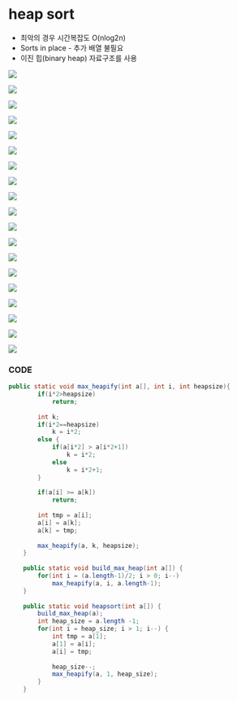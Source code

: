 # heap sort

* 최악의 경우 시간복잡도 O\(nlog2n\)
* Sorts in place - 추가 배열 불필요
* 이진 힙\(binary heap\) 자료구조를 사용

![](../.gitbook/assets/image%20%2897%29.png)

![](../.gitbook/assets/image%20%2836%29.png)

![](../.gitbook/assets/image%20%2840%29.png)



![](../.gitbook/assets/image%20%2829%29.png)

![](../.gitbook/assets/image%20%2868%29.png)

![](../.gitbook/assets/image%20%2879%29.png)

![](../.gitbook/assets/image%20%2853%29.png)

![](../.gitbook/assets/image%20%2812%29.png)

![](../.gitbook/assets/image%20%2875%29.png)

![](../.gitbook/assets/image%20%2822%29.png)

![](../.gitbook/assets/image%20%2884%29.png)

![](../.gitbook/assets/image%20%2848%29.png)

![](../.gitbook/assets/image%20%2839%29.png)

![](../.gitbook/assets/image%20%2811%29.png)

![](../.gitbook/assets/image%20%28103%29.png)

![](../.gitbook/assets/image%20%2882%29.png)

![](../.gitbook/assets/image%20%2885%29.png)

![](../.gitbook/assets/image%20%28102%29.png)

![](../.gitbook/assets/image.png)

### CODE

```java
public static void max_heapify(int a[], int i, int heapsize){
		if(i*2>heapsize)
			return;
		
		int k;
		if(i*2==heapsize)
			k = i*2;
		else {
			if(a[i*2] > a[i*2+1])
				k = i*2;
			else
				k = i*2+1;
		}
		
		if(a[i] >= a[k])
			return;
		
		int tmp = a[i];
		a[i] = a[k];
		a[k] = tmp;
		
		max_heapify(a, k, heapsize);
	}
	
	public static void build_max_heap(int a[]) {
		for(int i = (a.length-1)/2; i > 0; i--)
			max_heapify(a, i, a.length-1);
	}
	
	public static void heapsort(int a[]) {
		build_max_heap(a);
		int heap_size = a.length -1;
		for(int i = heap_size; i > 1; i--) {
			int tmp = a[1];
			a[1] = a[i];
			a[i] = tmp;
			
			heap_size--;
			max_heapify(a, 1, heap_size);
		}
	}
```

